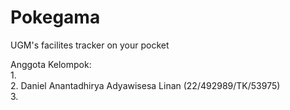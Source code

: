 # Pokegama
UGM's facilites tracker on your pocket

Anggota Kelompok:  
1.  
2. Daniel Anantadhirya Adyawisesa Linan (22/492989/TK/53975)  
3.  
